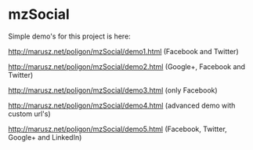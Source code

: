 mzSocial
========
Simple demo's for this project is here:

http://marusz.net/poligon/mzSocial/demo1.html (Facebook and Twitter)

http://marusz.net/poligon/mzSocial/demo2.html (Google+, Facebook and Twitter)

http://marusz.net/poligon/mzSocial/demo3.html (only Facebook)

http://marusz.net/poligon/mzSocial/demo4.html (advanced demo with custom url's)

http://marusz.net/poligon/mzSocial/demo5.html (Facebook, Twitter, Google+ and LinkedIn)
